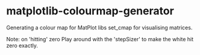 matplotlib-colourmap-generator
==============================

Generating a colour map for MatPlot libs set\_cmap for visualising matrices.


Note: on 'hitting' zero
Play around with the 'stepSizer' to make the 
white hit zero exactly.

